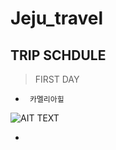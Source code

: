 # Jeju_travel
## TRIP SCHDULE
> FIRST DAY
* <PRE><CODE> 카멜리아힐 </CODE></PRE>
![AIT TEXT](http://cfile207.uf.daum.net/image/0333854D50F415742E1D96)
* <PRE><CODE> 

